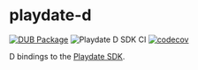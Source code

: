 # playdate-d

[![DUB Package](https://img.shields.io/dub/v/playdate.svg)](https://code.dlang.org/packages/playdate)
![Playdate D SDK CI](https://github.com/chances/playdate-d/actions/workflows/ci.yml/badge.svg)
[![codecov](https://codecov.io/gh/chances/playdate-d/branch/main/graph/badge.svg?token=5YN3BU7KR3)](https://codecov.io/gh/chances/playdate-d/)

D bindings to the [Playdate SDK](https://sdk.play.date/1.12.3/Inside%20Playdate%20with%20C.html).

